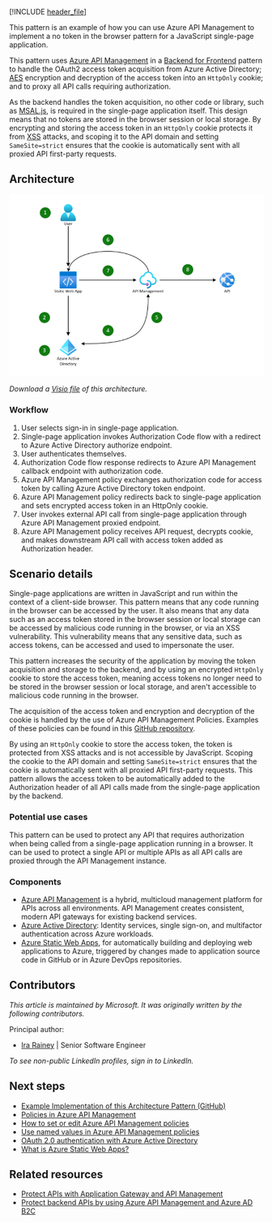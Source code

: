 [!INCLUDE [header_file](../../../includes/sol-idea-header.md)]

This pattern is an example of how you can use Azure API Management to implement a no token in the browser pattern for a JavaScript single-page application.

This pattern uses [Azure API Management](https://azure.microsoft.com/en-us/products/api-management) in a [Backend for Frontend](https://learn.microsoft.com/en-us/azure/architecture/patterns/backends-for-frontends) pattern to handle the OAuth2 access token acquisition from Azure Active Directory; [AES](https://en.wikipedia.org/wiki/Advanced_Encryption_Standard) encryption and decryption of the access token into an `HttpOnly` cookie; and to proxy all API calls requiring authorization.

As the backend handles the token acquisition, no other code or library, such as [MSAL.js](https://github.com/AzureAD/microsoft-authentication-library-for-js), is required in the single-page application itself. This design means that no tokens are stored in the browser session or local storage. By encrypting and storing the access token in an `HttpOnly` cookie protects it from [XSS](https://owasp.org/www-community/attacks/xss/) attacks, and scoping it to the API domain and setting `SameSite=strict` ensures that the cookie is automatically sent with all proxied API first-party requests.

## Architecture

![Diagram of the No Token in the Browser architecture.](../media/no-token-in-the-browser.png)

*Download a [Visio file](https://arch-center.azureedge.net/no-token-in-the-browser.vsdx) of this architecture.*

### Workflow

1. User selects sign-in in single-page application.
2. Single-page application invokes Authorization Code flow with a redirect to Azure Active Directory authorize endpoint.
3. User authenticates themselves.
4. Authorization Code flow response redirects to Azure API Management callback endpoint with authorization code.
5. Azure API Management policy exchanges authorization code for access token by calling Azure Active Directory token endpoint.
6. Azure API Management policy redirects back to single-page application and sets encrypted access token in an HttpOnly cookie.
7. User invokes external API call from single-page application through Azure API Management proxied endpoint.
8. Azure API Management policy receives API request, decrypts cookie, and makes downstream API call with access token added as Authorization header.

## Scenario details

Single-page applications are written in JavaScript and run within the context of a client-side browser. This pattern means that any code running in the browser can be accessed by the user. It also means that any data such as an access token stored in the browser session or local storage can be accessed by malicious code running in the browser, or via an XSS vulnerability. This vulnerability means that any sensitive data, such as access tokens, can be accessed and used to impersonate the user.

This pattern increases the security of the application by moving the token acquisition and storage to the backend, and by using an encrypted `HttpOnly` cookie to store the access token, meaning access tokens no longer need to be stored in the browser session or local storage, and aren't accessible to malicious code running in the browser.

The acquisition of the access token and encryption and decryption of the cookie is handled by the use of Azure API Management Policies. Examples of these policies can be found in this [GitHub repository](https://github.com/irarainey/no-token-in-the-browser-pattern).

By using an `HttpOnly` cookie to store the access token, the token is protected from XSS attacks and is not accessible by JavaScript. Scoping the cookie to the API domain and setting `SameSite=strict` ensures that the cookie is automatically sent with all proxied API first-party requests. This pattern allows the access token to be automatically added to the Authorization header of all API calls made from the single-page application by the backend.

### Potential use cases

This pattern can be used to protect any API that requires authorization when being called from a single-page application running in a browser. It can be used to protect a single API or multiple APIs as all API calls are proxied through the API Management instance.

### Components

- [Azure API Management](https://azure.microsoft.com/services/api-management/) is a hybrid, multicloud management platform for APIs across all environments. API Management creates consistent, modern API gateways for existing backend services.
- [Azure Active Directory](https://azure.microsoft.com/services/active-directory): Identity services, single sign-on, and multifactor authentication across Azure workloads.
- [Azure Static Web Apps](/azure/static-web-apps), for automatically building and deploying web applications to Azure, triggered by changes made to application source code in GitHub or in Azure DevOps repositories.

## Contributors

*This article is maintained by Microsoft. It was originally written by the following contributors.*

Principal author:

 * [Ira Rainey](https://www.linkedin.com/in/ira-rainey) | Senior Software Engineer

*To see non-public LinkedIn profiles, sign in to LinkedIn.*

## Next steps

* [Example Implementation of this Architecture Pattern (GitHub)](https://github.com/irarainey/no-token-in-the-browser-pattern)
* [Policies in Azure API Management](https://learn.microsoft.com/en-us/azure/api-management/api-management-howto-policies)
* [How to set or edit Azure API Management policies](https://learn.microsoft.com/en-us/azure/api-management/set-edit-policies)
* [Use named values in Azure API Management policies](https://learn.microsoft.com/en-us/azure/api-management/api-management-howto-properties)
* [OAuth 2.0 authentication with Azure Active Directory](https://learn.microsoft.com/en-us/azure/active-directory/fundamentals/auth-oauth2)
* [What is Azure Static Web Apps?](https://learn.microsoft.com/en-us/azure/static-web-apps/overview)

## Related resources

* [Protect APIs with Application Gateway and API Management](../../reference-architectures/apis/protect-apis.yml)
* [Protect backend APIs by using Azure API Management and Azure AD B2C](./protect-backend-apis-azure-management.yml)